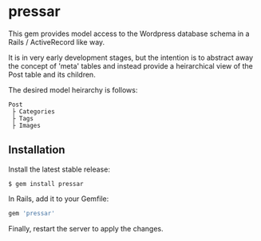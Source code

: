 # pressar

This gem provides model access to the Wordpress database schema in a Rails / ActiveRecord like way.

It is in very early development stages, but the intention is to abstract away the concept of 'meta' tables and instead provide a heirarchical view of the Post table and its children.  

The desired model heirarchy is follows:

```
Post
 ├ Categories
 ├ Tags
 ├ Images
```


## Installation

Install the latest stable release:

```
$ gem install pressar
```

In Rails, add it to your Gemfile:

```ruby
gem 'pressar'
```

Finally, restart the server to apply the changes.

